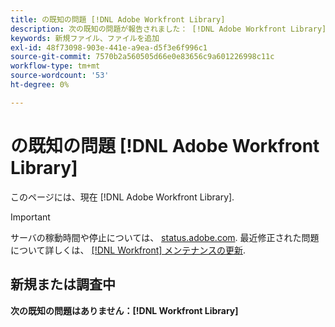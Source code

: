 ```yaml
---
title: の既知の問題 [!DNL Adobe Workfront Library]
description: 次の既知の問題が報告されました： [!DNL Adobe Workfront Library]
keywords: 新規ファイル、ファイルを追加
exl-id: 48f73098-903e-441e-a9ea-d5f3e6f996c1
source-git-commit: 7570b2a560505d66e0e83656c9a601226998c11c
workflow-type: tm+mt
source-wordcount: '53'
ht-degree: 0%

---
```


# の既知の問題 [!DNL Adobe Workfront Library]

このページには、現在 [!DNL Adobe Workfront Library].

>[!IMPORTANT]
>
>サーバの稼動時間や停止については、 [status.adobe.com](https://status.adobe.com). 最近修正された問題について詳しくは、 [[!DNL Workfront] メンテナンスの更新](../maintenance/current-updates.md).


## 新規または調査中

**次の既知の問題はありません：[!DNL Workfront Library]**

<!--


-->

